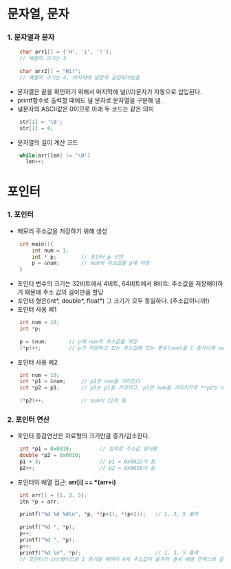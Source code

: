 # 문자열, 문자
<h3>1. 문자열과 문자</h3>

```C
    char arr1[] = {'H', 'i', '!'};
    // 배열의 크기는 3
    
    char arr2[] = "Hi!";
    // 배열의 크기는 4, 마지막에 널문자 삽입되어있음
``` 
- 문자열은 끝을 확인하기 위해서 마지막에 널(\0)문자가 자동으로 삽입된다. 
- printf함수로 출력할 때에도 널 문자로 문자열을 구분해 냄.
- 널문자의 ASCII값은 0이므로 아래 두 코드는 같은 의미
```C
    str[1] = '\0';
    str[1] = 0;
```
- 문자열의 길이 계산 코드
```C
    while(arr[len] != '\0')
      len++;
```

# 포인터
<h3>1. 포인터</h3>

- 메모리 주소값을 저장하기 위해 생성
```C
    int main(){
        int num = 1;    
        int * p;        // 포인터 p 선언
        p = &num;       // num의 주소값을 p에 저장
    }
```
- 포인터 변수의 크기는 32비트에서 4비트, 64비트에서 8비트:
    주소값을 저장해야하기 때문에 주소 값의 길이만큼 할당
- 포인터 형은(int*, double*, float*) 그 크기가 모두 동일하다. (주소값이니까!)
- 포인터 사용 예1
```C
    int num = 10;
    int *p;
    
    p = &num;       // p에 num의 주소값을 저장
    (*p)++;         // p가 저장하고 있는 주소값에 있는 변수(num)을 1 증가시켜 num 은 11이 됨
```
- 포인터 사용 예2
```C
    int num = 10;
    int *p1 = &num;     // p1은 num을 가리킨다
    int *p2 = p1;       // p2는 p1을 가리키고, p1은 num을 가리키므로 **p2는 num을 가리킴**
    
    (*p2)++;            // num이 11이 됨
```

<h3>2. 포인터 연산</h3>

- 포인터 증감연산은 자료형의 크기만큼 증가/감소한다.
```C
    int *p1 = 0x0010;         // 임의로 주소값 넣어봄
    double *p2 = 0x0010;
    p1 + 3;                   // p1 = 0x0022가 됨
    p2++;                     // p2 = 0x0018이 됨
```
- 포인터와 배열 접근: __arr[i] == *(arr+i)__
```C
    int arr[] = {1, 3, 5};
    itn *p = arr;
    
    printf("%d %d %d\n", *p, *(p+1), *(p+2));   // 1, 3, 5 출력
    
    printf("%d ", *p);
    p++;
    printf("%d ", *p);
    p++;
    printf("%d \n", *p);                        // 1, 3, 5 출력
    // 포인터가 int형이므로 1 증가할 때마다 4씩 주소값이 옮겨져 결국 배열 인덱스와 같은 효과
```





